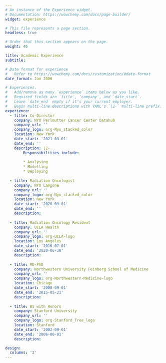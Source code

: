 ```yaml
---
# An instance of the Experience widget.
# Documentation: https://wowchemy.com/docs/page-builder/
widget: experience

# This file represents a page section.
headless: true

# Order that this section appears on the page.
weight: 40

title: Academic Experience
subtitle:

# Date format for experience
#   Refer to https://wowchemy.com/docs/customization/#date-format
date_format: Jan 2006

# Experiences.
#   Add/remove as many `experience` items below as you like.
#   Required fields are `title`, `company`, and `date_start`.
#   Leave `date_end` empty if it's your current employer.
#   Begin multi-line descriptions with YAML's `|2-` multi-line prefix.
experience:
  - title: Co-Director
    company: NYU Perlmutter Cancer Center Datahub
    company_url: ''
    company_logo: org-Nyu_stacked_color
    location: New York
    date_start: '2021-03-01'
    date_end: ''
    description: |2-
        Responsibilities include:
        
        * Analysing
        * Modelling
        * Deploying
        
  - title: Radiation Oncologist
    company: NYU Langone
    company_url: ''
    company_logo: org-Nyu_stacked_color
    location: New York
    date_start: '2020-09-01'
    date_end: ''
    description: 
  
  - title: Radiation Oncology Resident
    company: UCLA Health
    company_url: ''
    company_logo: org-UCLA-logo
    location: Los Angeles
    date_start: '2016-07-01'
    date_end: '2020-06-30'
    description: 
    
  - title: MD-PhD
    company: Northwestern University Feinberg School of Medicine
    company_url: ''
    company_logo: org-Northwestern-Medicine-logo
    location: Chicago
    date_start: '2008-09-01'
    date_end: '2015-05-21'
    description: 
    
  - title: BS with Honors
    company: Stanford University
    company_url: ''
    company_logo: org-Stanford_Tree_logo
    location: Stanford
    date_start: '2002-09-01'
    date_end: '2006-06-01'
    description: 

design:
  columns: '2'
---
```


